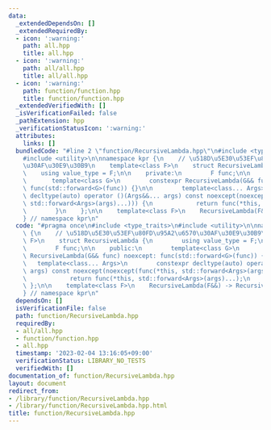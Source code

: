 ```yaml
---
data:
  _extendedDependsOn: []
  _extendedRequiredBy:
  - icon: ':warning:'
    path: all.hpp
    title: all.hpp
  - icon: ':warning:'
    path: all/all.hpp
    title: all/all.hpp
  - icon: ':warning:'
    path: function/function.hpp
    title: function/function.hpp
  _extendedVerifiedWith: []
  _isVerificationFailed: false
  _pathExtension: hpp
  _verificationStatusIcon: ':warning:'
  attributes:
    links: []
  bundledCode: "#line 2 \"function/RecursiveLambda.hpp\"\n#include <type_traits>\n\
    #include <utility>\n\nnamespace kpr {\n    // \u518D\u5E30\u53EF\u80FD\u95A2\u6570\
    \u30AF\u30E9\u30B9\n    template<class F>\n    struct RecursiveLambda {\n    \
    \    using value_type = F;\n\n    private:\n        F func;\n\n    public:\n \
    \       template<class G>\n        constexpr RecursiveLambda(G&& func) noexcept:\
    \ func(std::forward<G>(func)) {}\n\n        template<class... Args>\n        constexpr\
    \ decltype(auto) operator ()(Args&&... args) const noexcept(noexcept(func(*this,\
    \ std::forward<Args>(args)...))) {\n            return func(*this, std::forward<Args>(args)...);\n\
    \        }\n    };\n\n    template<class F>\n    RecursiveLambda(F&&) -> RecursiveLambda<std::decay_t<F>>;\n\
    } // namespace kpr\n"
  code: "#pragma once\n#include <type_traits>\n#include <utility>\n\nnamespace kpr\
    \ {\n    // \u518D\u5E30\u53EF\u80FD\u95A2\u6570\u30AF\u30E9\u30B9\n    template<class\
    \ F>\n    struct RecursiveLambda {\n        using value_type = F;\n\n    private:\n\
    \        F func;\n\n    public:\n        template<class G>\n        constexpr\
    \ RecursiveLambda(G&& func) noexcept: func(std::forward<G>(func)) {}\n\n     \
    \   template<class... Args>\n        constexpr decltype(auto) operator ()(Args&&...\
    \ args) const noexcept(noexcept(func(*this, std::forward<Args>(args)...))) {\n\
    \            return func(*this, std::forward<Args>(args)...);\n        }\n   \
    \ };\n\n    template<class F>\n    RecursiveLambda(F&&) -> RecursiveLambda<std::decay_t<F>>;\n\
    } // namespace kpr\n"
  dependsOn: []
  isVerificationFile: false
  path: function/RecursiveLambda.hpp
  requiredBy:
  - all/all.hpp
  - function/function.hpp
  - all.hpp
  timestamp: '2023-02-04 13:16:05+09:00'
  verificationStatus: LIBRARY_NO_TESTS
  verifiedWith: []
documentation_of: function/RecursiveLambda.hpp
layout: document
redirect_from:
- /library/function/RecursiveLambda.hpp
- /library/function/RecursiveLambda.hpp.html
title: function/RecursiveLambda.hpp
---
```

